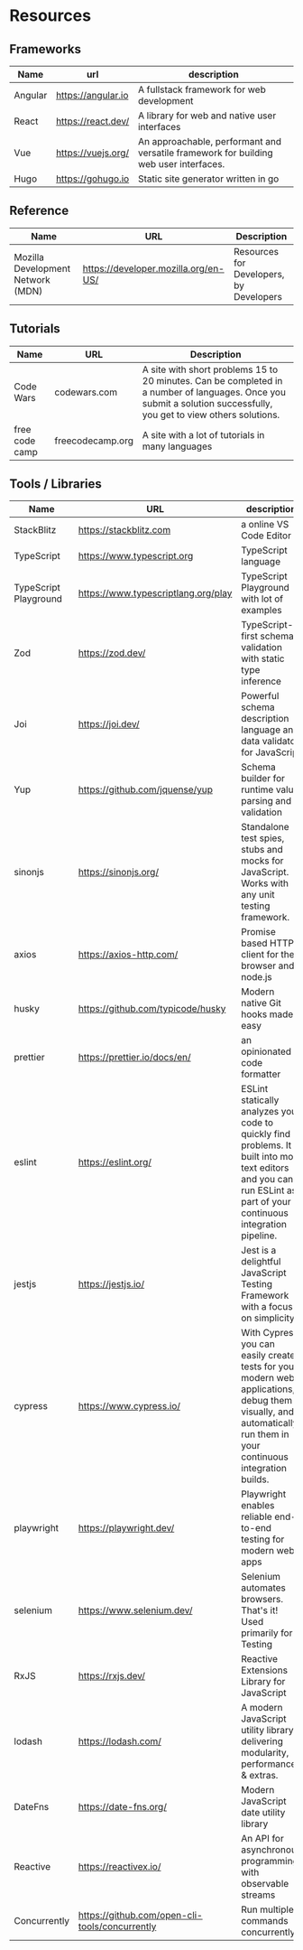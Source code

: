 # Resources

## Frameworks

| Name    | url                | description                                                                           |
| ------- | ------------------ | ------------------------------------------------------------------------------------- |
| Angular | https://angular.io | A fullstack framework for web development                                             |
| React   | https://react.dev/ | A library for web and native user interfaces                                          |
| Vue     | https://vuejs.org/ | An approachable, performant and versatile framework for building web user interfaces. |
| Hugo    | https://gohugo.io  | Static site generator written in go                                                   |

## Reference

| Name                              | URL                                  | Description                             |
| --------------------------------- | ------------------------------------ | --------------------------------------- |
| Mozilla Development Network (MDN) | https://developer.mozilla.org/en-US/ | Resources for Developers, by Developers |

## Tutorials

| Name           | URL              | Description                                                                                                                                                        |
| -------------- | ---------------- | ------------------------------------------------------------------------------------------------------------------------------------------------------------------ |
| Code Wars      | codewars.com     | A site with short problems 15 to 20 minutes. Can be completed in a number of languages. Once you submit a solution successfully, you get to view others solutions. |
| free code camp | freecodecamp.org | A site with a lot of tutorials in many languages                                                                                                                   |

## Tools / Libraries

| Name                  | URL                                            | description                                                                                                                                                               |
| --------------------- | ---------------------------------------------- | ------------------------------------------------------------------------------------------------------------------------------------------------------------------------- |
| StackBlitz            | https://stackblitz.com                         | a online VS Code Editor                                                                                                                                                   |
| TypeScript            | https://www.typescript.org                     | TypeScript language                                                                                                                                                       |
| TypeScript Playground | https://www.typescriptlang.org/play            | TypeScript Playground with lot of examples                                                                                                                                |
| Zod                   | https://zod.dev/                               | TypeScript-first schema validation with static type inference                                                                                                             |
| Joi                   | https://joi.dev/                               | Powerful schema description language and data validator for JavaScript                                                                                                    |
| Yup                   | https://github.com/jquense/yup                 | Schema builder for runtime value parsing and validation                                                                                                                   |
| sinonjs               | https://sinonjs.org/                           | Standalone test spies, stubs and mocks for JavaScript. Works with any unit testing framework.                                                                             |
| axios                 | https://axios-http.com/                        | Promise based HTTP client for the browser and node.js                                                                                                                     |
| husky                 | https://github.com/typicode/husky              | Modern native Git hooks made easy                                                                                                                                         |
| prettier              | https://prettier.io/docs/en/                   | an opinionated code formatter                                                                                                                                             |
| eslint                | https://eslint.org/                            | ESLint statically analyzes your code to quickly find problems. It is built into most text editors and you can run ESLint as part of your continuous integration pipeline. |
| jestjs                | https://jestjs.io/                             | Jest is a delightful JavaScript Testing Framework with a focus on simplicity.                                                                                             |
| cypress               | https://www.cypress.io/                        | With Cypress, you can easily create tests for your modern web applications, debug them visually, and automatically run them in your continuous integration builds.        |
| playwright            | https://playwright.dev/                        | Playwright enables reliable end-to-end testing for modern web apps                                                                                                        |
| selenium              | https://www.selenium.dev/                      | Selenium automates browsers. That's it! Used primarily for Testing                                                                                                        |
| RxJS                  | https://rxjs.dev/                              | Reactive Extensions Library for JavaScript                                                                                                                                |
| lodash                | https://lodash.com/                            | A modern JavaScript utility library delivering modularity, performance & extras.                                                                                          |
| DateFns               | https://date-fns.org/                          | Modern JavaScript date utility library                                                                                                                                    |
| Reactive              | https://reactivex.io/                          | An API for asynchronous programming with observable streams                                                                                                               |
| Concurrently          | https://github.com/open-cli-tools/concurrently | Run multiple commands concurrently                                                                                                                                        |
